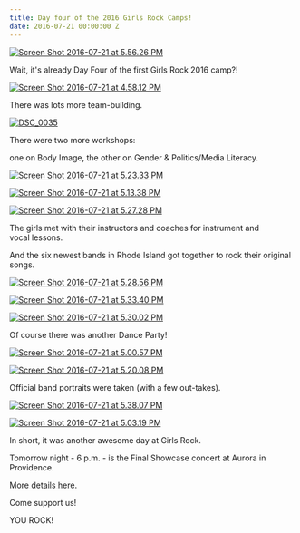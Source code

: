 ```yaml
---
title: Day four of the 2016 Girls Rock Camps!
date: 2016-07-21 00:00:00 Z
---
```


[![Screen Shot 2016-07-21 at 5.56.26 PM](/uploads/blogpost/Screen-Shot-2016-07-21-at-5.56.26-PM-300x284.png)](http://girlsrockri.org/wp-content/uploads/2016/07/Screen-Shot-2016-07-21-at-5.56.26-PM.png)

Wait, it's already Day Four of the first Girls Rock 2016 camp?!

[![Screen Shot 2016-07-21 at 4.58.12 PM](/uploads/blogpost/Screen-Shot-2016-07-21-at-4.58.12-PM-e1469134744224.png)](http://girlsrockri.org/wp-content/uploads/2016/07/Screen-Shot-2016-07-21-at-4.58.12-PM-e1469134744224.png)

There was lots more team-building.

[![DSC_0035](/uploads/blogpost/DSC_0035-e1469139119196.jpg)](http://girlsrockri.org/wp-content/uploads/2016/07/DSC_0035-e1469139119196.jpg)

There were two more workshops:

one on Body Image, the other on Gender & Politics/Media Literacy.

[![Screen Shot 2016-07-21 at 5.23.33 PM](/uploads/blogpost/Screen-Shot-2016-07-21-at-5.23.33-PM-300x264.png)](http://girlsrockri.org/wp-content/uploads/2016/07/Screen-Shot-2016-07-21-at-5.23.33-PM-e1469136245487.png)

[![Screen Shot 2016-07-21 at 5.13.38 PM](/uploads/blogpost/Screen-Shot-2016-07-21-at-5.13.38-PM-240x300.png)](http://girlsrockri.org/wp-content/uploads/2016/07/Screen-Shot-2016-07-21-at-5.13.38-PM-e1469135666411.png)

[![Screen Shot 2016-07-21 at 5.27.28 PM](/uploads/blogpost/Screen-Shot-2016-07-21-at-5.27.28-PM-300x244.png)](http://girlsrockri.org/wp-content/uploads/2016/07/Screen-Shot-2016-07-21-at-5.27.28-PM-e1469136492242.png)

The girls met with their instructors and coaches for instrument and vocal lessons.

And the six newest bands in Rhode Island got together to rock their original songs.

[![Screen Shot 2016-07-21 at 5.28.56 PM](/uploads/blogpost/Screen-Shot-2016-07-21-at-5.28.56-PM-300x226.png)](http://girlsrockri.org/wp-content/uploads/2016/07/Screen-Shot-2016-07-21-at-5.28.56-PM-e1469136574758.png)

[![Screen Shot 2016-07-21 at 5.33.40 PM](/uploads/blogpost/Screen-Shot-2016-07-21-at-5.33.40-PM-191x300.png)](http://girlsrockri.org/wp-content/uploads/2016/07/Screen-Shot-2016-07-21-at-5.33.40-PM-e1469136878960.png)

[![Screen Shot 2016-07-21 at 5.30.02 PM](/uploads/blogpost/Screen-Shot-2016-07-21-at-5.30.02-PM-300x210.png)](http://girlsrockri.org/wp-content/uploads/2016/07/Screen-Shot-2016-07-21-at-5.30.02-PM-e1469136632425.png)

Of course there was another Dance Party!

[![Screen Shot 2016-07-21 at 5.00.57 PM](/uploads/blogpost/Screen-Shot-2016-07-21-at-5.00.57-PM-300x300.png)](http://girlsrockri.org/wp-content/uploads/2016/07/Screen-Shot-2016-07-21-at-5.00.57-PM-e1469134897475.png)

[![Screen Shot 2016-07-21 at 5.20.08 PM](/uploads/blogpost/Screen-Shot-2016-07-21-at-5.20.08-PM-300x218.png)](http://girlsrockri.org/wp-content/uploads/2016/07/Screen-Shot-2016-07-21-at-5.20.08-PM-e1469136037182.png)

Official band portraits were taken (with a few out-takes).

[![Screen Shot 2016-07-21 at 5.38.07 PM](/uploads/blogpost/Screen-Shot-2016-07-21-at-5.38.07-PM-300x293.png)](http://girlsrockri.org/wp-content/uploads/2016/07/Screen-Shot-2016-07-21-at-5.38.07-PM-e1469137123341.png)

[![Screen Shot 2016-07-21 at 5.03.19 PM](/uploads/blogpost/Screen-Shot-2016-07-21-at-5.03.19-PM-290x300.png)](http://girlsrockri.org/wp-content/uploads/2016/07/Screen-Shot-2016-07-21-at-5.03.19-PM-e1469135042754.png)

In short, it was another awesome day at Girls Rock.

Tomorrow night - 6 p.m. - is the Final Showcase concert at Aurora in Providence.

[More details here.](https://www.facebook.com/events/113823662387318/)

Come support us!

YOU ROCK!
